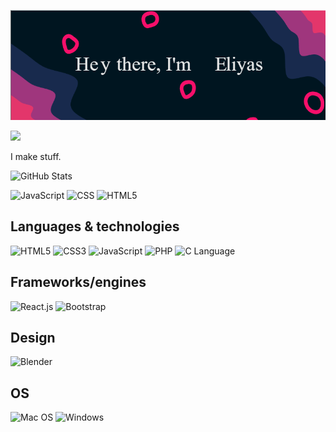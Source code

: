 ![SVG Banner](assets/banner.png)

![](https://hit.yhype.me/github/profile?user_id=35969199)

I make stuff.

![GitHub Stats](https://github-readme-stats.vercel.app/api?username=eliyasson&show_icons=true&theme=radical&count_private=true)

![JavaScript](https://img.shields.io/badge/javascript-%23323330.svg?style=for-the-badge&logo=javascript&logoColor=%23F7DF1E)
![CSS](https://img.shields.io/badge/css3-%231572B6.svg?style=for-the-badge&logo=css3&logoColor=white)
![HTML5](https://img.shields.io/badge/html5-%23E34F26.svg?style=for-the-badge&logo=html5&logoColor=white)


## Languages & technologies

![HTML5](https://img.shields.io/badge/html5-%23E34F26.svg?style=for-the-badge&logo=html5&logoColor=white) ![CSS3](https://img.shields.io/badge/css3-%231572B6.svg?style=for-the-badge&logo=css3&logoColor=white) ![JavaScript](https://img.shields.io/badge/javascript-%23323330.svg?style=for-the-badge&logo=javascript&logoColor=%23F7DF1E) ![PHP](https://img.shields.io/badge/php-%23777BB4.svg?style=for-the-badge&logo=php&logoColor=white) ![C Language](https://img.shields.io/badge/C-%2300599C?style=for-the-badge&logo=c&logoColor=white)



## Frameworks/engines
![React.js](https://img.shields.io/badge/React.js-61DAFB?style=for-the-badge&logo=react&logoColor=white)
![Bootstrap](https://img.shields.io/badge/bootstrap-%23563D7C.svg?style=for-the-badge&logo=bootstrap&logoColor=white)

## Design

![Blender](https://img.shields.io/badge/blender-%23F5792A.svg?style=for-the-badge&logo=blender&logoColor=white) 

## OS

![Mac OS](https://img.shields.io/badge/mac%20os-000000?style=for-the-badge&logo=macos&logoColor=F0F0F0) ![Windows](https://img.shields.io/badge/Windows-0078D6?style=for-the-badge&logo=windows&logoColor=white) 

